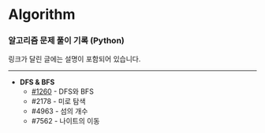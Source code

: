 # Algorithm
### 알고리즘 문제 풀이 기록 (Python)


링크가 달린 글에는 설명이 포함되어 있습니다.

---

- **DFS & BFS**
  - [#1260](https://github.com/ERyukSa/Algorithm/blob/main/DFS&BFS/%231260%20-%20DFS%EC%99%80%20BFS.md) - DFS와 BFS
  - #2178 - 미로 탐색
  - #4963 - 섬의 개수
  - #7562 - 나이트의 이동
